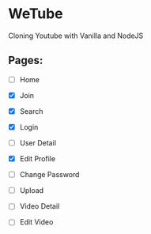 # WeTube

Cloning Youtube with Vanilla and NodeJS

## Pages:

- [ ] Home
- [x] Join
- [x] Search
- [x] Login
- [ ] User Detail
- [x] Edit Profile
- [ ] Change Password
- [ ] Upload
- [ ] Video Detail
- [ ] Edit Video
  

